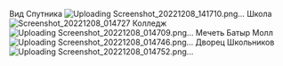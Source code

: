 Вид Спутника
![Uploading Screenshot_20221208_141710.png…]()
Школа 
![Screenshot_20221208_014727](https://user-images.githubusercontent.com/91041308/206395128-b062cf7c-dc96-421b-a393-64ef158aae35.png)
Колледж 
![Uploading Screenshot_20221208_014709.png…]()
Мечеть 
Батыр Молл
![Uploading Screenshot_20221208_014746.png…]()
Дворец Школьников
![Uploading Screenshot_20221208_014752.png…]()
